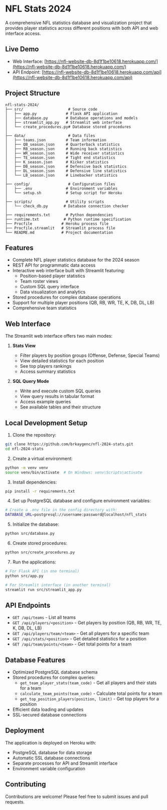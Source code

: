 # NFL Stats 2024

A comprehensive NFL statistics database and visualization project that provides player statistics across different positions with both API and web interface access.

## Live Demo

- Web Interface: [https://nfl-website-db-8d1f1be10618.herokuapp.com/](https://nfl-website-db-8d1f1be10618.herokuapp.com/)
- API Endpoint: [https://nfl-website-db-8d1f1be10618.herokuapp.com/api](https://nfl-website-db-8d1f1be10618.herokuapp.com/api)

## Project Structure

```
nfl-stats-2024/
├── src/                    # Source code
│   ├── app.py             # Flask API application
│   ├── database.py        # Database operations and models
│   ├── streamlit_app.py   # Streamlit web interface
│   └── create_procedures.py# Database stored procedures
│
├── data/                   # Data files
│   ├── teams.json         # Team information
│   ├── QB_season.json     # Quarterback statistics
│   ├── RB_season.json     # Running back statistics
│   ├── WR_season.json     # Wide receiver statistics
│   ├── TE_season.json     # Tight end statistics
│   ├── K_season.json      # Kicker statistics
│   ├── DB_season.json     # Defensive back statistics
│   ├── DL_season.json     # Defensive line statistics
│   └── LB_season.json     # Linebacker statistics
│
├── config/                 # Configuration files
│   ├── .env               # Environment variables
│   └── setup.sh           # Setup script for Heroku
│
├── scripts/               # Utility scripts
│   └── check_db.py       # Database connection checker
│
├── requirements.txt       # Python dependencies
├── runtime.txt           # Python runtime specification
├── Procfile             # Heroku process file
├── Procfile.streamlit   # Streamlit process file
└── README.md            # Project documentation
```

## Features

- Complete NFL player statistics database for the 2024 season
- REST API for programmatic data access
- Interactive web interface built with Streamlit featuring:
  - Position-based player statistics
  - Team roster views
  - Custom SQL query interface
  - Data visualization and analytics
- Stored procedures for complex database operations
- Support for multiple player positions (QB, RB, WR, TE, K, DB, DL, LB)
- Comprehensive team statistics

## Web Interface

The Streamlit web interface offers two main modes:

1. **Stats View**
   - Filter players by position groups (Offense, Defense, Special Teams)
   - View detailed statistics for each position
   - See top players rankings
   - Access summary statistics

2. **SQL Query Mode**
   - Write and execute custom SQL queries
   - View query results in tabular format
   - Access example queries
   - See available tables and their structure

## Local Development Setup

1. Clone the repository:
```bash
git clone https://github.com/brkaygenc/nfl-2024-stats.git
cd nfl-2024-stats
```

2. Create a virtual environment:
```bash
python -m venv venv
source venv/bin/activate  # On Windows: venv\Scripts\activate
```

3. Install dependencies:
```bash
pip install -r requirements.txt
```

4. Set up PostgreSQL database and configure environment variables:
```bash
# Create a .env file in the config directory with:
DATABASE_URL=postgresql://username:password@localhost/nfl_stats
```

5. Initialize the database:
```bash
python src/database.py
```

6. Create stored procedures:
```bash
python src/create_procedures.py
```

7. Run the applications:
```bash
# For Flask API (in one terminal)
python src/app.py

# For Streamlit interface (in another terminal)
streamlit run src/streamlit_app.py
```

## API Endpoints

- `GET /api/teams` - List all teams
- `GET /api/players/<position>` - Get players by position (QB, RB, WR, TE, K, DB, DL, LB)
- `GET /api/players/team/<team>` - Get all players for a specific team
- `GET /api/stats/<position>` - Get detailed statistics for a position
- `GET /api/team/points/<team>` - Get total points for a team

## Database Features

- Optimized PostgreSQL database schema
- Stored procedures for complex queries:
  - `get_team_player_stats(team_code)` - Get all players and their stats for a team
  - `calculate_team_points(team_code)` - Calculate total points for a team
  - `get_top_position_players(position, limit)` - Get top players for a position
- Efficient data loading and updates
- SSL-secured database connections

## Deployment

The application is deployed on Heroku with:
- PostgreSQL database for data storage
- Automatic SSL database connections
- Separate processes for API and Streamlit interface
- Environment variable configuration

## Contributing

Contributions are welcome! Please feel free to submit issues and pull requests. 